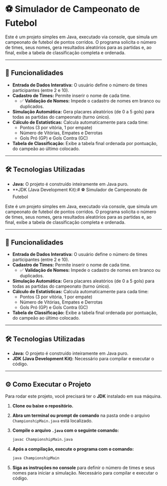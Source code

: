 # ⚽ Simulador de Campeonato de Futebol

Este é um projeto simples em Java, executado via console, que simula um campeonato de futebol de pontos corridos. O programa solicita o número de times, seus nomes, gera resultados aleatórios para as partidas e, ao final, exibe a tabela de classificação completa e ordenada.

---

## 🚀 Funcionalidades

* **Entrada de Dados Interativa:** O usuário define o número de times participantes (entre 2 e 10).
* **Cadastro de Times:** Permite inserir o nome de cada time.
    * ✅ **Validação de Nomes:** Impede o cadastro de nomes em branco ou duplicados.
* **Simulação Automática:** Gera placares aleatórios (de 0 a 5 gols) para todas as partidas do campeonato (turno único).
* **Cálculo de Estatísticas:** Calcula automaticamente para cada time:
    * Pontos (3 por vitória, 1 por empate)
    * Número de Vitórias, Empates e Derrotas
    * Gols Pró (GP) e Gols Contra (GC)
* **Tabela de Classificação:** Exibe a tabela final ordenada por pontuação, do campeão ao último colocado.

---

## 🛠️ Tecnologias Utilizadas

* **Java:** O projeto é construído inteiramente em Java puro.
* **JDK (Java Development Kit):# ⚽ Simulador de Campeonato de Futebol

Este é um projeto simples em Java, executado via console, que simula um campeonato de futebol de pontos corridos. O programa solicita o número de times, seus nomes, gera resultados aleatórios para as partidas e, ao final, exibe a tabela de classificação completa e ordenada.

---

## 🚀 Funcionalidades

* **Entrada de Dados Interativa:** O usuário define o número de times participantes (entre 2 e 10).
* **Cadastro de Times:** Permite inserir o nome de cada time.
    * ✅ **Validação de Nomes:** Impede o cadastro de nomes em branco ou duplicados.
* **Simulação Automática:** Gera placares aleatórios (de 0 a 5 gols) para todas as partidas do campeonato (turno único).
* **Cálculo de Estatísticas:** Calcula automaticamente para cada time:
    * Pontos (3 por vitória, 1 por empate)
    * Número de Vitórias, Empates e Derrotas
    * Gols Pró (GP) e Gols Contra (GC)
* **Tabela de Classificação:** Exibe a tabela final ordenada por pontuação, do campeão ao último colocado.

---

## 🛠️ Tecnologias Utilizadas

* **Java:** O projeto é construído inteiramente em Java puro.
* **JDK (Java Development Kit):** Necessário para compilar e executar o código.

---

## ⚙️ Como Executar o Projeto

Para rodar este projeto, você precisará ter o **JDK** instalado em sua máquina.

1.  **Clone ou baixe o repositório.**

2.  **Abra um terminal ou prompt de comando** na pasta onde o arquivo `ChampionshipMain.java` está localizado.

3.  **Compile o arquivo `.java` com o seguinte comando:**
    ```bash
    javac ChampionshipMain.java
    ```

4.  **Após a compilação, execute o programa com o comando:**
    ```bash
    java ChampionshipMain
    ```

5.  **Siga as instruções no console** para definir o número de times e seus nomes para iniciar a simulação. Necessário para compilar e executar o código.
